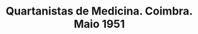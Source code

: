 ---
ref: sol-030-0090
title: "Quartanistas de Medicina. Coimbra. Maio 1951"
author_name: ["Tóssan, José Trilho y Blanco, José Casimiro, Zé Carlos, Robalo Cordeiro, Carvalhão Tavares, João Alfaia"]
publisher: ["unknown publisher"]
year: "y1951"
origin: null
formats: ["book"]
disciplines: ["graphic-design"]
tags:
layout: artifact
status: ["scan"]
published: false
int_published: false
image_count:
date_added: 2023-06-16
batch:
---